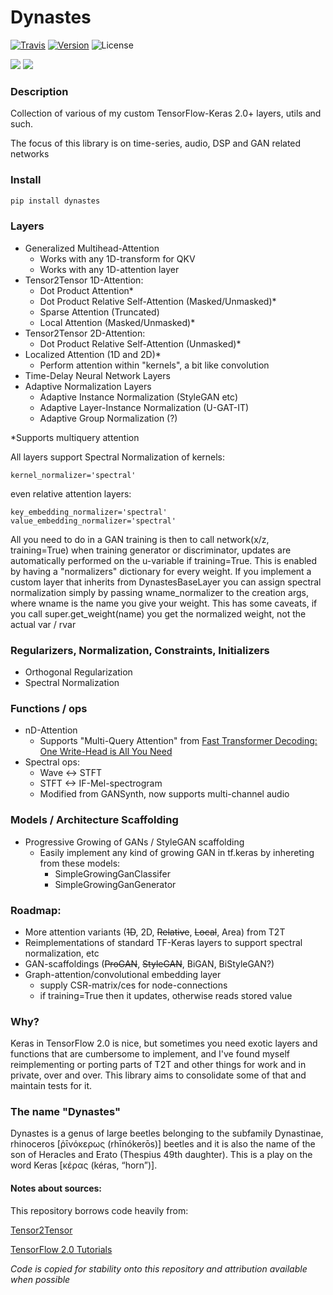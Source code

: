 # Dynastes
[![Travis](https://travis-ci.com/veqtor/dynastes.svg)](https://travis-ci.com/veqtor/dynastes)
[![Version](https://img.shields.io/pypi/v/dynastes.svg)](https://pypi.org/project/dynastes/)
![License](https://img.shields.io/pypi/l/dynastes.svg)

![](https://img.shields.io/badge/keras-tensorflow-blue.svg)
![](https://img.shields.io/badge/keras-tf.keras-blue.svg)

### Description

Collection of various of my custom TensorFlow-Keras 2.0+ layers, utils and such.

The focus of this library is on time-series, audio, DSP and GAN related networks

### Install

```bash
pip install dynastes
```

### Layers
- Generalized Multihead-Attention
  - Works with any 1D-transform for QKV
  - Works with any 1D-attention layer
- Tensor2Tensor 1D-Attention:
  - Dot Product Attention*
  - Dot Product Relative Self-Attention (Masked/Unmasked)*
  - Sparse Attention (Truncated)
  - Local Attention (Masked/Unmasked)*
- Tensor2Tensor 2D-Attention:
  - Dot Product Relative Self-Attention (Unmasked)*
- Localized Attention (1D and 2D)*
  - Perform attention within "kernels", a bit like convolution
- Time-Delay Neural Network Layers
- Adaptive Normalization Layers
  - Adaptive Instance Normalization (StyleGAN etc)
  - Adaptive Layer-Instance Normalization (U-GAT-IT)
  - Adaptive Group Normalization (?)

*Supports multiquery attention

All layers support Spectral Normalization of kernels:
```
kernel_normalizer='spectral'
```
even relative attention layers:
```
key_embedding_normalizer='spectral'
value_embedding_normalizer='spectral'
```
All you need to do in a GAN training is then to call network(x/z, training=True) when training generator or discriminator, updates are automatically performed on the u-variable if training=True. This is enabled by having a "normalizers" dictionary for every weight.
If you implement a custom layer that inherits from DynastesBaseLayer you can assign spectral normalization simply by passing wname_normalizer to the creation args, where wname is the name you give your weight.
This has some caveats, if you call super.get_weight(name) you get the normalized weight, not the actual var / rvar

### Regularizers, Normalization, Constraints, Initializers
- Orthogonal Regularization
- Spectral Normalization

### Functions / ops
- nD-Attention
  - Supports "Multi-Query Attention" from [Fast Transformer Decoding: One Write-Head is All You Need](https://arxiv.org/abs/1911.02150)
- Spectral ops:
  - Wave <-> STFT
  - STFT <-> IF-Mel-spectrogram
  - Modified from GANSynth, now supports multi-channel audio
  
### Models / Architecture Scaffolding
- Progressive Growing of GANs / StyleGAN scaffolding
    - Easily implement any kind of growing GAN in tf.keras by inhereting from these models:
        - SimpleGrowingGanClassifer
        - SimpleGrowingGanGenerator

### Roadmap:
- More attention variants (~~1D~~, 2D, ~~Relative~~, ~~Local~~, Area) from T2T
- Reimplementations of standard TF-Keras layers to support spectral normalization, etc
- GAN-scaffoldings (~~ProGAN~~, ~~StyleGAN~~, BiGAN, BiStyleGAN?)
- Graph-attention/convolutional embedding layer
  - supply CSR-matrix/ces for node-connections
  - if training=True then it updates, otherwise reads stored value

### Why?
Keras in TensorFlow 2.0 is nice, but sometimes you need exotic layers and functions that are cumbersome to implement, and I've found myself reimplementing or porting parts of T2T and other things for work and in private, over and over. This library aims to consolidate some of that and maintain tests for it.

### The name "Dynastes"
Dynastes is a genus of large beetles belonging to the subfamily Dynastinae, rhinoceros [ῥῑνόκερως (rhīnókerōs)] beetles and it is also the name of the son of Heracles and Erato (Thespius 49th daughter). This is a play on the word Keras [κέρας (kéras, “horn”)].

#### Notes about sources:

This repository borrows code heavily from:

[Tensor2Tensor](https://github.com/tensorflow/tensor2tensor/)

[TensorFlow 2.0 Tutorials](https://www.tensorflow.org/tutorials/)

_Code is copied for stability onto this repository and attribution available when possible_

